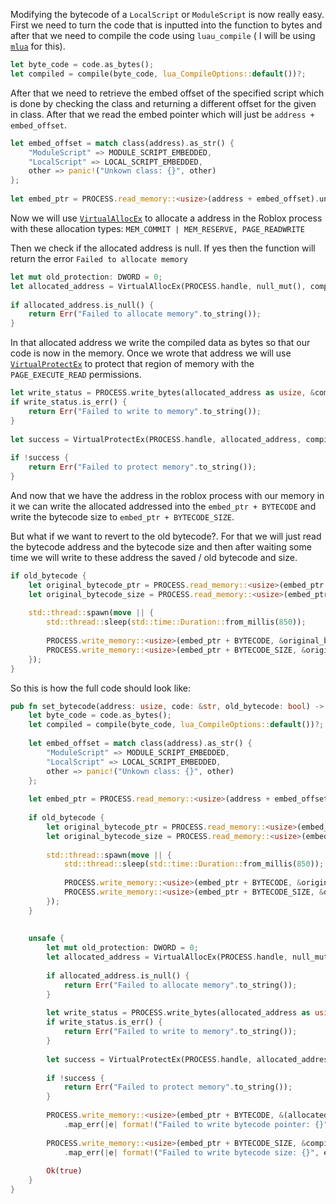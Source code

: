 Modifying the bytecode of a `LocalScript` or `ModuleScript` is now really easy. First we need to turn the code that is inputted into the function to bytes and after that we need to compile the code using `luau_compile` ( I will be using [`mlua`](https://github.com/mlua-rs/mlua) for this).

```rust
let byte_code = code.as_bytes();  
let compiled = compile(byte_code, lua_CompileOptions::default())?;
```

After that we need to retrieve the embed offset of the specified script which is done by checking the class and returning a different offset for the given in class. After that we read the embed pointer which will just be `address + embed_offset`.

```rust
let embed_offset = match class(address).as_str() {  
    "ModuleScript" => MODULE_SCRIPT_EMBEDDED,  
    "LocalScript" => LOCAL_SCRIPT_EMBEDDED,  
    other => panic!("Unkown class: {}", other)  
};  
  
let embed_ptr = PROCESS.read_memory::<usize>(address + embed_offset).unwrap_or(0);
```

Now we will use [`VirtualAllocEx`](https://learn.microsoft.com/en-us/windows/win32/api/memoryapi/nf-memoryapi-virtualallocex) to allocate a address in the Roblox process with these allocation types: `MEM_COMMIT | MEM_RESERVE, PAGE_READWRITE`

Then we check if the allocated address is null. If yes then the function will return the error `Failed to allocate memory`

```rust
let mut old_protection: DWORD = 0;  
let allocated_address = VirtualAllocEx(PROCESS.handle, null_mut(), compiled.len(), MEM_COMMIT | MEM_RESERVE, PAGE_READWRITE);  
  
if allocated_address.is_null() {  
    return Err("Failed to allocate memory".to_string());  
}
```

In that allocated address we write the compiled data as bytes so that our code is now in the memory. Once we wrote that address we will use [`VirtualProtectEx`](https://learn.microsoft.com/en-us/windows/win32/api/memoryapi/nf-memoryapi-VirtualProtectEx) to protect that region of memory with the `PAGE_EXECUTE_READ` permissions.

```rust
let write_status = PROCESS.write_bytes(allocated_address as usize, &compiled);  
if write_status.is_err() {  
    return Err("Failed to write to memory".to_string());  
}  
  
let success = VirtualProtectEx(PROCESS.handle, allocated_address, compiled.len(), PAGE_EXECUTE_READ, &mut old_protection) != 0;  
  
if !success {  
    return Err("Failed to protect memory".to_string());  
}
```

And now that we have the address in the roblox process with our memory in it we can write the allocated addressed into the `embed_ptr + BYTECODE` and write the bytecode size to `embed_ptr + BYTECODE_SIZE`. 

But what if we want to revert to the old bytecode?. For that we will just read the bytecode address and the bytecode size and then after waiting some time we will write to these address the saved / old bytecode and size.

```rust
if old_bytecode {  
    let original_bytecode_ptr = PROCESS.read_memory::<usize>(embed_ptr + BYTECODE).unwrap();  
    let original_bytecode_size = PROCESS.read_memory::<usize>(embed_ptr + BYTECODE_SIZE).unwrap();  
  
    std::thread::spawn(move || {  
        std::thread::sleep(std::time::Duration::from_millis(850));  
  
        PROCESS.write_memory::<usize>(embed_ptr + BYTECODE, &original_bytecode_ptr).unwrap();  
        PROCESS.write_memory::<usize>(embed_ptr + BYTECODE_SIZE, &original_bytecode_size).unwrap();  
    });  
}
```

So this is how the full code should look like:

```rust
pub fn set_bytecode(address: usize, code: &str, old_bytecode: bool) -> Result<bool, String>  {  
    let byte_code = code.as_bytes();  
    let compiled = compile(byte_code, lua_CompileOptions::default())?;  
  
    let embed_offset = match class(address).as_str() {  
        "ModuleScript" => MODULE_SCRIPT_EMBEDDED,  
        "LocalScript" => LOCAL_SCRIPT_EMBEDDED,  
        other => panic!("Unkown class: {}", other)  
    };  
  
    let embed_ptr = PROCESS.read_memory::<usize>(address + embed_offset).unwrap_or(0);  
  
    if old_bytecode {  
        let original_bytecode_ptr = PROCESS.read_memory::<usize>(embed_ptr + BYTECODE).unwrap();  
        let original_bytecode_size = PROCESS.read_memory::<usize>(embed_ptr + BYTECODE_SIZE).unwrap();  
  
        std::thread::spawn(move || {  
            std::thread::sleep(std::time::Duration::from_millis(850));  
  
            PROCESS.write_memory::<usize>(embed_ptr + BYTECODE, &original_bytecode_ptr).unwrap();  
            PROCESS.write_memory::<usize>(embed_ptr + BYTECODE_SIZE, &original_bytecode_size).unwrap();  
        });  
    }  
  
  
    unsafe {  
        let mut old_protection: DWORD = 0;  
        let allocated_address = VirtualAllocEx(PROCESS.handle, null_mut(), compiled.len(), MEM_COMMIT | MEM_RESERVE, PAGE_READWRITE);  
  
        if allocated_address.is_null() {  
            return Err("Failed to allocate memory".to_string());  
        }  
  
        let write_status = PROCESS.write_bytes(allocated_address as usize, &compiled);  
        if write_status.is_err() {  
            return Err("Failed to write to memory".to_string());  
        }  
  
        let success = VirtualProtectEx(PROCESS.handle, allocated_address, compiled.len(), PAGE_EXECUTE_READ, &mut old_protection) != 0;  
  
        if !success {  
            return Err("Failed to protect memory".to_string());  
        }  
  
        PROCESS.write_memory::<usize>(embed_ptr + BYTECODE, &(allocated_address as usize))  
            .map_err(|e| format!("Failed to write bytecode pointer: {}", e))?;  
  
        PROCESS.write_memory::<usize>(embed_ptr + BYTECODE_SIZE, &compiled.len())  
            .map_err(|e| format!("Failed to write bytecode size: {}", e))?;  
  
        Ok(true)  
    }  
}
```

